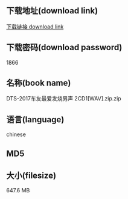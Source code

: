## 下载地址(download link)
[下载链接 download link](https://voluble-croquembouche-d321dc.netlify.app/?s=DTS-2017%E8%BD%A6%E5%8F%8B%E6%9C%80%E7%88%B1%E5%8F%91%E7%83%A7%E7%94%B7%E5%A3%B0+2CD1%5BWAV%5D.zip)

## 下载密码(download password)
1866

## 名称(book name)
DTS-2017车友最爱发烧男声 2CD1[WAV].zip.zip

## 语言(language)
chinese

## MD5


## 大小(filesize)
647.6 MB
